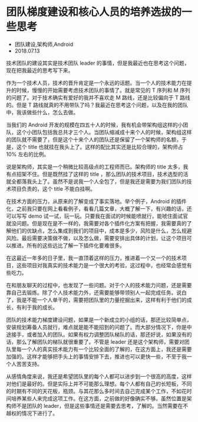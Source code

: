 # 团队梯度建设和核心人员的培养选拔的一些思考
- 团队建设,架构师,Android
- 2018.07.13

技术团队的建设其实是技术团队 leader 的事情，但是我最近也在思考这个问题，现在把我最近的思考写下来。

作为一个技术人员，技术的晋升肯定是一个永远的话题。当一个人的技术能力在提升的时候，慢慢的开始需要考虑技术团队的事情了。就是常见的 T 序列和 M 序列的问题了。对于技术确实有爱好的我并不喜欢走 M 路线，还是比较偏向于 T 路线的。但是 T 路线就真的不用带队了吗？我最近在思考这个问题，以及在我的团队中，我该做些什么，怎么去做。

当我们的 Android 开发的规模在四五十人的时候，我有机会带架构组这样的小团队，这个小团队包括我总共才三个人。当团队缩减成十来个人的时候，架构组这样的团队就不需要了，但是这个十来个人的团队还是保留了一个架构师的名额，于是，这个 title 也就挂在我头上了。这样的配比其实还是比较合理的，架构师占 10% 左右的比例。

说是架构师，其实是一个稍微比较高级点的工程师而已。架构师的 title 太多，我有点招架不住。但是既然挂了这样的 title ，那么团队的技术项目，技术选型的活就全都落我头上了。虽然不是说我一个人全包了，但是我还是需要为我们团队的技术项目负责的，这个 title 不能白挂啊。

在技术方面的压力，从原来的了解变成了事实落地。举个例子，Android 的插件化，之前我只要在网上看看例子，看看几篇文章，大概了解一下，有兴趣的话，还可以写写 demo 试一试，玩一玩。只要我在面试的时候能喷就行，能唬住面试官就没问题。但是现在是不一样的，我需要对各个插件化方案有把握，我需要真的了解他们的优缺点，怎么集成到我们的项目中，成本是多少，风险是什么，怎么规避风险。最后需要决策做不做，以及怎么做，需要安排出具体的计划，让这个项目可以推进。所有的这些远比了解一下插件化要难很多。

在这最近一年多的日子里，我一直顶着这样的压力，推进着一个又一个的技术项目，这些项目对我真实的技术能力是一个很大的考验，这过程中，也经常会感觉有些吃力。

在和朋友聊天的过程中，也发现了一些问题。对于个人的技术能力问题，还是需要靠自己去锻炼。除了个人技术能力外，还需要能够带领别人一起完成任务。说白了，我是不能一个人单干的，需要把团队里的力量挖掘出来，这样有利于他们的成长，有利于我的成长。

团队的技术能力梯度建设问题，如果是一个新成立的小组的话，那还比较简单点，安装规划筹备人员就行，难点就是能不能招到的问题了。而大部分情况下，你是中途接手，或者加入的团队。如果有权力调整团队梯队的话，那还好说，如果没有的话，那么了解团队的梯队就很重要了。不管是 leader 还是这个架构师，需要对团队里每一个人的真实技术能力有一个比较全面的了解的，在这方面上，我还是需要加强的。这样才能够把手头上的事情安排下去，推进也可以更快一些，不至于我一个人苦苦支持。

从感情角度来说，我还是希望团队里的每个人都可以进步到一个很高的高度，这样对他们是最好的。但是实际上并不可能那么理想。每个人都有自己的长短板，不同的时期有不同的天花板，瓶颈。与其花那么多时间去自己完成某个工作，不如花时间培养某些人来完成这项工作。在这方面，之前做的好像确实不够。虽然位置是架构师不是团队的 leader，但是这些事情还是需要去思考，了解的。当然需要在不越权的情况下进行了。
